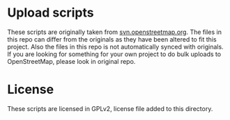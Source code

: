 Upload scripts
============

These scripts are originally taken from [svn.openstreetmap.org](http://svn.openstreetmap.org/applications/utils/import/bulkupload/). The files in this repo can differ from the originals as they have been altered to fit this project. Also the files in this repo is not automatically synced with originals. If you are looking for something for your own project to do bulk uploads to OpenStreetMap, please look in original repo.

License
==========

These scripts are licensed in GPLv2, license file added to this directory.